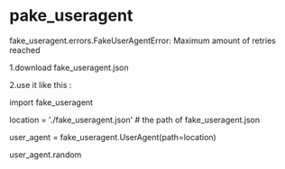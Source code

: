 # pake_useragent
fake_useragent.errors.FakeUserAgentError: Maximum amount of retries reached

1.download fake_useragent.json

2.use it like this :

  import fake_useragent
  
  location = './fake_useragent.json'  # the path of fake_useragent.json
  
  user_agent = fake_useragent.UserAgent(path=location)
  
  user_agent.random
